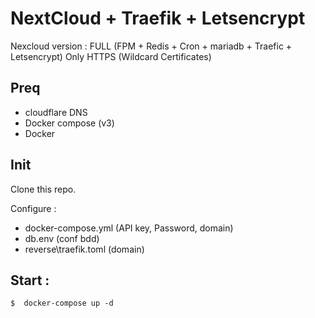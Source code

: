 # NextCloud + Traefik + Letsencrypt

Nexcloud version : FULL (FPM + Redis + Cron + mariadb + Traefic + Letsencrypt) 
Only HTTPS (Wildcard Certificates)


## Preq
- cloudflare DNS
- Docker compose (v3)
- Docker

## Init

Clone this repo.

Configure :
- docker-compose.yml (API key, Password, domain)
- db.env (conf bdd)
- reverse\traefik.toml (domain)


## Start :

```console
$  docker-compose up -d
```






